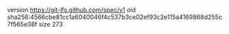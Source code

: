version https://git-lfs.github.com/spec/v1
oid sha256:4566cbe81cc1a6040046f4c537b3ce02ef93c2e115a4169868d255c7f565e38f
size 273

